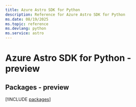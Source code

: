 ```yaml
---
title: Azure Astro SDK for Python
description: Reference for Azure Astro SDK for Python
ms.date: 08/19/2025
ms.topic: reference
ms.devlang: python
ms.service: astro
---
```

# Azure Astro SDK for Python - preview
## Packages - preview
[!INCLUDE [packages](astro-index.md)]
